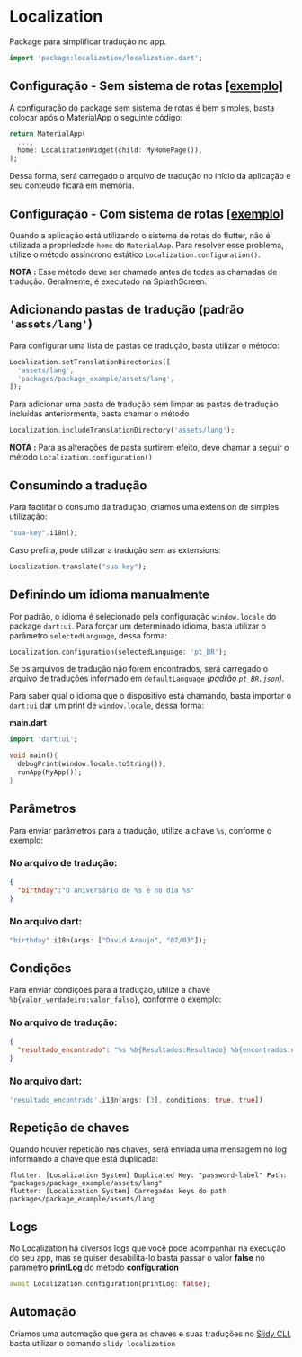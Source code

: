 # Localization

Package para simplificar tradução no app.

```dart
import 'package:localization/localization.dart';
```

## Configuração - Sem sistema de rotas   [[exemplo]](https://github.com/davidsdearaujo/localization/blob/master/example/README.md)

A configuração do package sem sistema de rotas é bem simples, basta colocar após o MaterialApp o seguinte código:

```dart
return MaterialApp(
  ...,
  home: LocalizationWidget(child: MyHomePage()),
);
```

Dessa forma, será carregado o arquivo de tradução no início da aplicação e seu conteúdo ficará em memória.

## Configuração - Com sistema de rotas   [[exemplo]](https://github.com/davidsdearaujo/localization/blob/master/example/README.md)

Quando a aplicação está utilizando o sistema de rotas do flutter, não é utilizada a propriedade `home` do `MaterialApp`.
Para resolver esse problema, utilize o método assíncrono estático `Localization.configuration()`.

**NOTA :** Esse método deve ser chamado antes de todas as chamadas de tradução. Geralmente, é executado na SplashScreen.

## Adicionando pastas de tradução (padrão `'assets/lang'`)
Para configurar uma lista de pastas de tradução, basta utilizar o método:
```dart
Localization.setTranslationDirectories([
  'assets/lang',
  'packages/package_example/assets/lang',
]);
```

Para adicionar uma pasta de tradução sem limpar as pastas de tradução incluídas anteriormente, basta chamar o método 
```dart
Localization.includeTranslationDirectory('assets/lang');
```

**NOTA :** Para as alterações de pasta surtirem efeito, deve chamar a seguir o método `Localization.configuration()`

## Consumindo a tradução

Para facilitar o consumo da tradução, criamos uma extension de simples utilização:

```dart
"sua-key".i18n();
```

Caso prefira, pode utilizar a tradução sem as extensions:
```dart
Localization.translate("sua-key");
```

## Definindo um idioma manualmente

Por padrão, o idioma é selecionado pela configuração `window.locale` do package `dart:ui`.
Para forçar um determinado idioma, basta utilizar o parâmetro `selectedLanguage`, dessa forma:

```dart
Localization.configuration(selectedLanguage: 'pt_BR');
```

Se os arquivos de tradução não forem encontrados, será carregado o arquivo de traduções informado em `defaultLanguage` _(padrão `pt_BR.json`)_.

Para saber qual o idioma que o dispositivo está chamando, basta importar o `dart:ui` dar um print de `window.locale`, dessa forma:

**main.dart**

```dart
import 'dart:ui';

void main(){
  debugPrint(window.locale.toString());
  runApp(MyApp());
}
```

## Parâmetros

Para enviar parâmetros para a tradução, utilize a chave `%s`, conforme o exemplo:

### No arquivo de tradução:

```json
{
  "birthday":"O aniversário de %s é no dia %s"
}
```

### No arquivo dart:

```dart
"birthday".i18n(args: ["David Araujo", "07/03"]);
```

## Condições

Para enviar condições para a tradução, utilize a chave `%b{valor_verdadeiro:valor_falso}`, conforme o exemplo:

### No arquivo de tradução:

```json
{
  "resultado_encontrado": "%s %b{Resultados:Resultado} %b{encontrados:encontrado}"
}
```

### No arquivo dart:

```dart
'resultado_encontrado'.i18n(args: [3], conditions: true, true])
```

## Repetição de chaves
Quando houver repetição nas chaves, será enviada uma mensagem no log informando a chave que está duplicada:

```
flutter: [Localization System] Duplicated Key: "password-label" Path: "packages/package_example/assets/lang"
flutter: [Localization System] Carregadas keys do path packages/package_example/assets/lang
```

## Logs

No Localization há diversos logs que você pode acompanhar na execução do seu app, mas se quiser desabilita-lo basta passar o valor **false** no parametro **printLog** do metodo **configuration**

```dart
await Localization.configuration(printLog: false);
```

## Automação

Criamos uma automação que gera as chaves e suas traduções no [Slidy CLI](https://pub.dev/packages/slidy), basta utilizar o comando `slidy localization`
